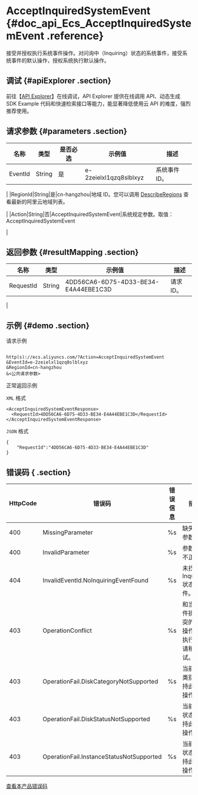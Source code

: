 # AcceptInquiredSystemEvent {#doc_api_Ecs_AcceptInquiredSystemEvent .reference}

接受并授权执行系统事件操作。对问询中（Inquiring）状态的系统事件，接受系统事件的默认操作，授权系统执行默认操作。

## 调试 {#apiExplorer .section}

前往【[API Explorer](https://api.aliyun.com/#product=Ecs&api=AcceptInquiredSystemEvent)】在线调试，API Explorer 提供在线调用 API、动态生成 SDK Example 代码和快速检索接口等能力，能显著降低使用云 API 的难度，强烈推荐使用。

## 请求参数 {#parameters .section}

|名称|类型|是否必选|示例值|描述|
|--|--|----|---|--|
|EventId|String|是|e-2zeielxl1qzq8slblxyz|系统事件 ID。

 |
|RegionId|String|是|cn-hangzhou|地域 ID。您可以调用 [DescribeRegions](~~25609~~) 查看最新的阿里云地域列表。

 |
|Action|String|否|AcceptInquiredSystemEvent|系统规定参数。取值：AcceptInquiredSystemEvent

 |

## 返回参数 {#resultMapping .section}

|名称|类型|示例值|描述|
|--|--|---|--|
|RequestId|String|4DD56CA6-6D75-4D33-BE34-E4A44EBE1C3D|请求ID。

 |

## 示例 {#demo .section}

请求示例

``` {#request_demo}

http(s)://ecs.aliyuncs.com/?Action=AcceptInquiredSystemEvent
&EventId=e-2zeielxl1qzq8slblxyz
&RegionId=cn-hangzhou
&<公共请求参数>

```

正常返回示例

`XML` 格式

``` {#xml_return_success_demo}
<AcceptInquiredSystemEventResponse>
  <RequestId>4DD56CA6-6D75-4D33-BE34-E4A44EBE1C3D</RequestId>
</AcceptInquiredSystemEventResponse>

```

`JSON` 格式

``` {#json_return_success_demo}
{
	"RequestId":"4DD56CA6-6D75-4D33-BE34-E4A44EBE1C3D"
}
```

## 错误码 { .section}

|HttpCode|错误码|错误信息|描述|
|--------|---|----|--|
|400|MissingParameter|%s|缺失必需参数。|
|400|InvalidParameter|%s|参数格式不正确。|
|404|InvalidEventId.NoInquiringEventFound|%s|未找到Inquiring状态的事件。|
|403|OperationConflict|%s|和当前事件操作冲突的其他操作正在执行中，请稍后重试。|
|403|OperationFail.DiskCategoryNotSupported|%s|当前磁盘类别不支持此事件操作。|
|403|OperationFail.DiskStatusNotSupported|%s|当前磁盘状态不支持此事件操作。|
|403|OperationFail.InstanceStatusNotSupported|%s|当前实例状态不支持此事件操作。|

[查看本产品错误码](https://error-center.aliyun.com/status/product/Ecs)

